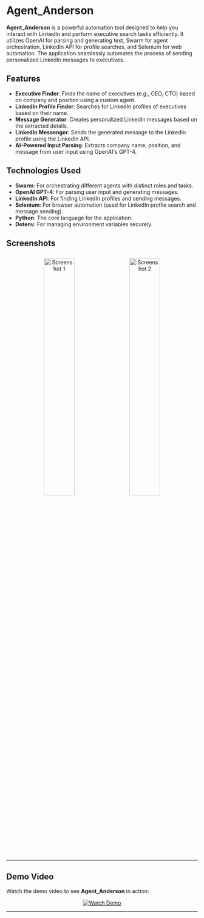 # Agent_Anderson

**Agent_Anderson** is a powerful automation tool designed to help you interact with LinkedIn and perform executive search tasks efficiently. It utilizes OpenAI for parsing and generating text, Swarm for agent orchestration, LinkedIn API for profile searches, and Selenium for web automation. The application seamlessly automates the process of sending personalized LinkedIn messages to executives.

## Features

- **Executive Finder**: Finds the name of executives (e.g., CEO, CTO) based on company and position using a custom agent.
- **LinkedIn Profile Finder**: Searches for LinkedIn profiles of executives based on their name.
- **Message Generator**: Creates personalized LinkedIn messages based on the extracted details.
- **LinkedIn Messenger**: Sends the generated message to the LinkedIn profile using the LinkedIn API.
- **AI-Powered Input Parsing**: Extracts company name, position, and message from user input using OpenAI's GPT-4.

## Technologies Used

- **Swarm**: For orchestrating different agents with distinct roles and tasks.
- **OpenAI GPT-4**: For parsing user input and generating messages.
- **LinkedIn API**: For finding LinkedIn profiles and sending messages.
- **Selenium**: For browser automation (used for LinkedIn profile search and message sending).
- **Python**: The core language for the application.
- **Dotenv**: For managing environment variables securely.

## Screenshots

<div align="center">
  <img src="image1.jpg" alt="Screenshot 1" width="40%" style="margin:10px;">
  <img src="image2.jpg" alt="Screenshot 2" width="40%" style="margin:10px;">
</div>

---

## Demo Video

Watch the demo video to see **Agent_Anderson** in action:

<div align="center">
  <a href="https://youtube.com/shorts/yourvideoid?feature=share" target="_blank">
    <img src="https://img.shields.io/badge/Watch-Demo-red?style=for-the-badge&logo=youtube&logoColor=white" alt="Watch Demo">
  </a>
</div>

---

